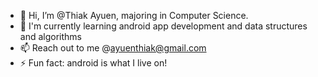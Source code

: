 - 👋 Hi, I’m @Thiak Ayuen, majoring in Computer Science.
- 🌱 I'm currently learning android app development and data structures and algorithms
- 📫 Reach out to me @ayuenthiak@gmail.com
- ⚡ Fun fact: android is what I live on!

<!---
ThiakMaleth/ThiakMaleth is a ✨ special ✨ repository because its `README.md` (this file) appears on your GitHub profile.
You can click the Preview link to take a look at your changes.
--->

